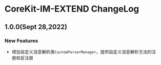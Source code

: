 # CoreKit-IM-EXTEND ChangeLog

## 1.0.0(Sept 28,2022)
### New Features
* 增加自定义消息解析类`CustomParserManager`，提供自定义消息解析方法的注册和反注册